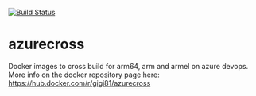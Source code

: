 [![Build Status](https://luigigrilli.visualstudio.com/azurecross/_apis/build/status/gigi81.azurecross?branchName=master)](https://luigigrilli.visualstudio.com/azurecross/_build/latest?definitionId=6&branchName=master)

# azurecross

Docker images to cross build for arm64, arm and armel on azure devops. More info on the docker repository page here: https://hub.docker.com/r/gigi81/azurecross
